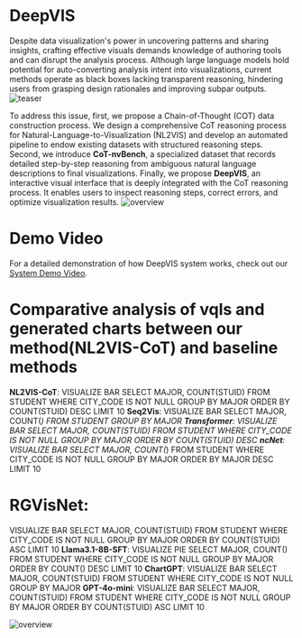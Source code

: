# DeepVIS
Despite data visualization's power in uncovering patterns and sharing insights, crafting effective visuals demands knowledge of authoring tools and can disrupt the analysis process. Although large language models hold potential for auto-converting analysis intent into visualizations, current methods operate as black boxes lacking transparent reasoning, hindering users from grasping design rationales and improving subpar outputs.
![teaser](https://anonymous.4open.science/r/DeepVIS-9C33/img/teaser.png)

To address this issue, first, we propose a Chain-of-Thought (COT) data construction process. We design a comprehensive CoT reasoning process for Natural-Language-to-Visualization (NL2VIS) and develop an automated pipeline to endow existing datasets with structured reasoning steps. Second, we introduce **CoT-nvBench**, a specialized dataset that records detailed step-by-step reasoning from ambiguous natural language descriptions to final visualizations. Finally, we propose **DeepVIS**, an interactive visual interface that is deeply integrated with the CoT reasoning process. It enables users to inspect reasoning steps, correct errors, and optimize visualization results.
![overview](https://anonymous.4open.science/r/DeepVIS-9C33/img/overview.png)

# Demo Video
For a detailed demonstration of how DeepVIS system works, check out our [System Demo Video](https://anonymous.4open.science/r/DeepVIS-9C33/Demo%20Video.mp4).

# Comparative analysis of vqls and generated charts between our method(NL2VIS-CoT) and baseline methods

**NL2VIS-CoT**:
VISUALIZE BAR SELECT MAJOR, COUNT(STUID) FROM STUDENT WHERE CITY_CODE IS NOT NULL GROUP BY MAJOR ORDER BY COUNT(STUID) DESC LIMIT 10
**Seq2Vis**: 
VISUALIZE BAR SELECT MAJOR, COUNT(*) FROM STUDENT GROUP BY MAJOR
**Transformer**: 
VISUALIZE BAR SELECT MAJOR, COUNT(STUID) FROM STUDENT WHERE CITY_CODE IS NOT NULL GROUP BY MAJOR ORDER BY COUNT(STUID) DESC
**ncNet**: 
VISUALIZE BAR SELECT MAJOR, COUNT(*) FROM STUDENT WHERE CITY_CODE IS NOT NULL GROUP BY MAJOR ORDER BY MAJOR DESC LIMIT 10
# RGVisNet: 
VISUALIZE BAR SELECT MAJOR, COUNT(STUID) FROM STUDENT WHERE CITY_CODE IS NOT NULL GROUP BY MAJOR ORDER BY COUNT(STUID) ASC LIMIT 10
**Llama3.1-8B-SFT**:
VISUALIZE PIE SELECT MAJOR, COUNT() FROM STUDENT WHERE CITY_CODE IS NOT NULL GROUP BY MAJOR ORDER BY COUNT() DESC LIMIT 10
**ChartGPT**: 
VISUALIZE BAR SELECT MAJOR, COUNT(STUID) FROM STUDENT WHERE CITY_CODE IS NOT NULL GROUP BY MAJOR
**GPT-4o-mini**:
VISUALIZE BAR SELECT MAJOR, COUNT(STUID) FROM STUDENT WHERE CITY_CODE IS NOT NULL GROUP BY MAJOR ORDER BY COUNT(STUID) ASC LIMIT 10

![overview](https://anonymous.4open.science/r/DeepVIS-9C33/img/Comparative_analysis.png)

